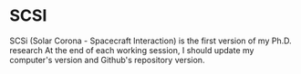 # SCSI
SCSi (Solar Corona - Spacecraft Interaction) is the first version of my Ph.D. research
At the end of each working session, I should update my computer's version and Github's repository version.

